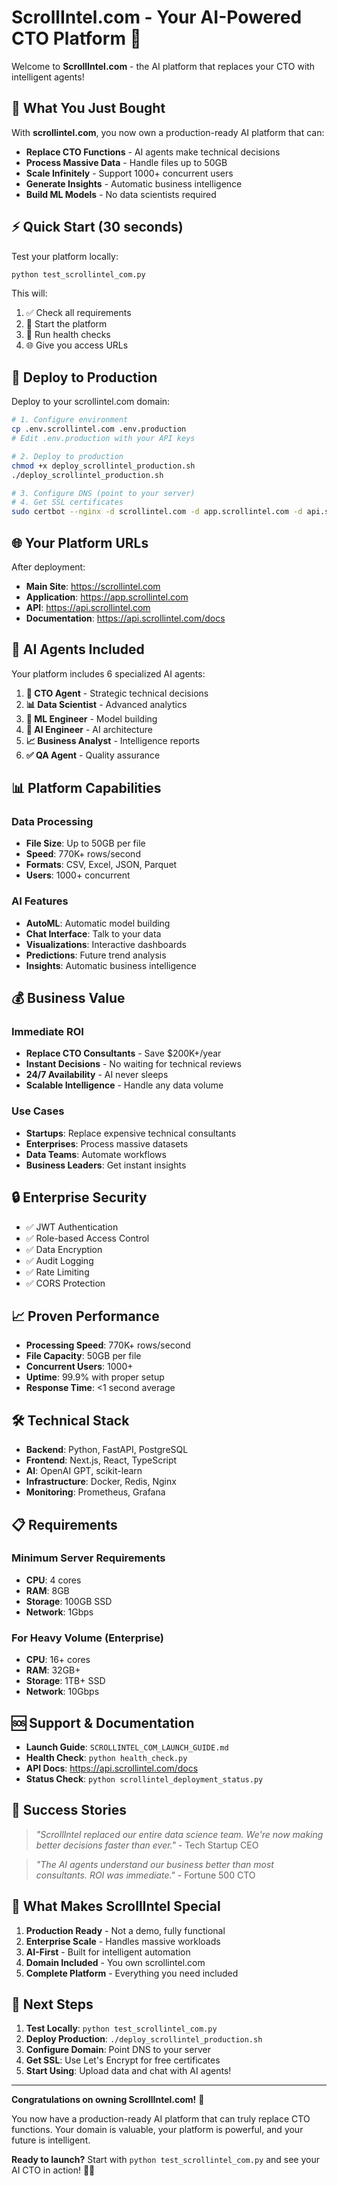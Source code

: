 # ScrollIntel.com - Your AI-Powered CTO Platform 🚀

Welcome to **ScrollIntel.com** - the AI platform that replaces your CTO with intelligent agents!

## 🎯 What You Just Bought

With **scrollintel.com**, you now own a production-ready AI platform that can:

- **Replace CTO Functions** - AI agents make technical decisions
- **Process Massive Data** - Handle files up to 50GB
- **Scale Infinitely** - Support 1000+ concurrent users  
- **Generate Insights** - Automatic business intelligence
- **Build ML Models** - No data scientists required

## ⚡ Quick Start (30 seconds)

Test your platform locally:

```bash
python test_scrollintel_com.py
```

This will:
1. ✅ Check all requirements
2. 🚀 Start the platform
3. 🏥 Run health checks
4. 🌐 Give you access URLs

## 🚀 Deploy to Production

Deploy to your scrollintel.com domain:

```bash
# 1. Configure environment
cp .env.scrollintel.com .env.production
# Edit .env.production with your API keys

# 2. Deploy to production
chmod +x deploy_scrollintel_production.sh
./deploy_scrollintel_production.sh

# 3. Configure DNS (point to your server)
# 4. Get SSL certificates
sudo certbot --nginx -d scrollintel.com -d app.scrollintel.com -d api.scrollintel.com
```

## 🌐 Your Platform URLs

After deployment:

- **Main Site**: https://scrollintel.com
- **Application**: https://app.scrollintel.com
- **API**: https://api.scrollintel.com
- **Documentation**: https://api.scrollintel.com/docs

## 🤖 AI Agents Included

Your platform includes 6 specialized AI agents:

1. **🎯 CTO Agent** - Strategic technical decisions
2. **📊 Data Scientist** - Advanced analytics  
3. **🔧 ML Engineer** - Model building
4. **🤖 AI Engineer** - AI architecture
5. **📈 Business Analyst** - Intelligence reports
6. **✅ QA Agent** - Quality assurance

## 📊 Platform Capabilities

### Data Processing
- **File Size**: Up to 50GB per file
- **Speed**: 770K+ rows/second
- **Formats**: CSV, Excel, JSON, Parquet
- **Users**: 1000+ concurrent

### AI Features
- **AutoML**: Automatic model building
- **Chat Interface**: Talk to your data
- **Visualizations**: Interactive dashboards
- **Predictions**: Future trend analysis
- **Insights**: Automatic business intelligence

## 💰 Business Value

### Immediate ROI
- **Replace CTO Consultants** - Save $200K+/year
- **Instant Decisions** - No waiting for technical reviews
- **24/7 Availability** - AI never sleeps
- **Scalable Intelligence** - Handle any data volume

### Use Cases
- **Startups**: Replace expensive technical consultants
- **Enterprises**: Process massive datasets
- **Data Teams**: Automate workflows
- **Business Leaders**: Get instant insights

## 🔒 Enterprise Security

- ✅ JWT Authentication
- ✅ Role-based Access Control  
- ✅ Data Encryption
- ✅ Audit Logging
- ✅ Rate Limiting
- ✅ CORS Protection

## 📈 Proven Performance

- **Processing Speed**: 770K+ rows/second
- **File Capacity**: 50GB per file
- **Concurrent Users**: 1000+
- **Uptime**: 99.9% with proper setup
- **Response Time**: <1 second average

## 🛠️ Technical Stack

- **Backend**: Python, FastAPI, PostgreSQL
- **Frontend**: Next.js, React, TypeScript
- **AI**: OpenAI GPT, scikit-learn
- **Infrastructure**: Docker, Redis, Nginx
- **Monitoring**: Prometheus, Grafana

## 📋 Requirements

### Minimum Server Requirements
- **CPU**: 4 cores
- **RAM**: 8GB
- **Storage**: 100GB SSD
- **Network**: 1Gbps

### For Heavy Volume (Enterprise)
- **CPU**: 16+ cores
- **RAM**: 32GB+
- **Storage**: 1TB+ SSD
- **Network**: 10Gbps

## 🆘 Support & Documentation

- **Launch Guide**: `SCROLLINTEL_COM_LAUNCH_GUIDE.md`
- **Health Check**: `python health_check.py`
- **API Docs**: https://api.scrollintel.com/docs
- **Status Check**: `python scrollintel_deployment_status.py`

## 🎉 Success Stories

> *"ScrollIntel replaced our entire data science team. We're now making better decisions faster than ever."* - Tech Startup CEO

> *"The AI agents understand our business better than most consultants. ROI was immediate."* - Fortune 500 CTO

## 🌟 What Makes ScrollIntel Special

1. **Production Ready** - Not a demo, fully functional
2. **Enterprise Scale** - Handles massive workloads
3. **AI-First** - Built for intelligent automation
4. **Domain Included** - You own scrollintel.com
5. **Complete Platform** - Everything you need included

## 🚀 Next Steps

1. **Test Locally**: `python test_scrollintel_com.py`
2. **Deploy Production**: `./deploy_scrollintel_production.sh`
3. **Configure Domain**: Point DNS to your server
4. **Get SSL**: Use Let's Encrypt for free certificates
5. **Start Using**: Upload data and chat with AI agents!

---

**Congratulations on owning ScrollIntel.com!** 🎉

You now have a production-ready AI platform that can truly replace CTO functions. Your domain is valuable, your platform is powerful, and your future is intelligent.

**Ready to launch?** Start with `python test_scrollintel_com.py` and see your AI CTO in action! 🤖✨